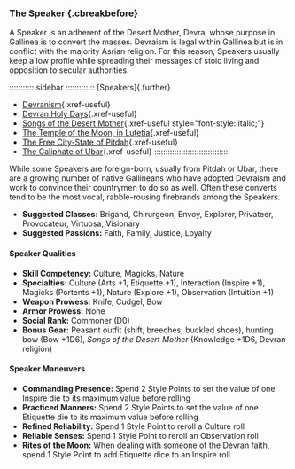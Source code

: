 ### The Speaker {.cbreakbefore}

A Speaker is an adherent of the Desert Mother, Devra, whose purpose in
Gallinea is to convert the masses. Devraism is legal within Gallinea but
is in conflict with the majority Asrian religion. For this reason,
Speakers usually keep a low profile while spreading their messages of
stoic living and opposition to secular authorities.

::::::::::: sidebar :::::::::::::
[Speakers]{.further}

- [Devranism](#devranism){.xref-useful}
- [Devran Holy Days](#devran-holy-days){.xref-useful}
- [Songs of the Desert Mother](#songs-of-the-desert-mother){.xref-useful style="font-style: italic;"}
- [The Temple of the Moon, in Lutetia](#temple-of-the-moon){.xref-useful}
- [The Free City-State of Pitdah](#pitdah){.xref-useful}
- [The Caliphate of Ubar](#ubar){.xref-useful}
:::::::::::::::::::::::::::::::::

While some Speakers are foreign-born, usually from Pitdah or Ubar, there are
a growing number of native Gallineans who have adopted Devraism and work to
convince their countrymen to do so as well. Often these converts tend to be
the most vocal, rabble-rousing firebrands among the Speakers.

- **Suggested Classes:** Brigand, Chirurgeon, Envoy, Explorer, Privateer, Provocateur, Virtuosa, Visionary
- **Suggested Passions:** Faith, Family, Justice, Loyalty

#### Speaker Qualities

- **Skill Competency:** Culture, Magicks, Nature
- **Specialties:** Culture (Arts +1, Etiquette +1), Interaction (Inspire +1), Magicks (Portents +1), Nature (Explore +1), Observation (Intuition +1)
- **Weapon Prowess:** Knife, Cudgel, Bow
- **Armor Prowess:** None
- **Social Rank:** Commoner (D0)
- **Bonus Gear:** Peasant outfit (shift, breeches, buckled shoes), hunting bow (Bow +1D6), *Songs of the Desert Mother* (Knowledge +1D6, Devran religion)

#### Speaker Maneuvers

- **Commanding Presence:** Spend 2 Style Points to set the value of one Inspire die to its maximum value before rolling
- **Practiced Manners:** Spend 2 Style Points to set the value of one Etiquette die to its maximum value before rolling
- **Refined Reliability:** Spend 1 Style Point to reroll a Culture roll
- **Reliable Senses:** Spend 1 Style Point to reroll an Observation roll
- **Rites of the Moon:** When dealing with someone of the Devran faith, spend 1 Style Point to add Etiquette dice to an Inspire roll

